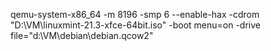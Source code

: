 qemu-system-x86_64 -m 8196 -smp 6 --enable-hax -cdrom "D:\VM\linuxmint-21.3-xfce-64bit.iso" -boot menu=on -drive file="d:\VM\debian\debian.qcow2"